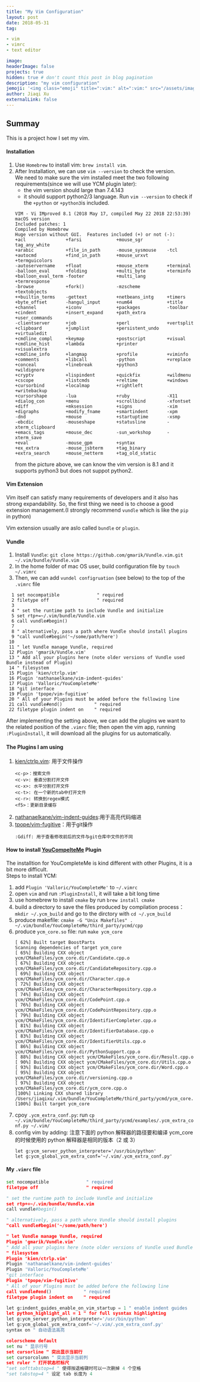 ```yaml
---
title: "My Vim Configuration"
layout: post
date: 2018-05-31
tag:

- vim
- vimrc
- text editor

image:
headerImage: false
projects: true
hidden: true # don't count this post in blog pagination
description: "my vim configuration"
jemoji: '<img class="emoji" title=":vim:" alt=":vim:" src="/assets/images/language_icon/vim.png" height="20" width="20" align="absmiddle">'
author: Jiaqi Xu
externalLink: false
---
```

##  Summay
This is a project how I set my vim.

#### Installation
1. Use `Homebrew` to install vim: `brew install vim`.
2. After Installation, we can use `vim --version` to check the version.<br>
   We need to make sure the vim installed meet the two following requirements(since we will use YCM plugin later):
   * the vim version should large than 7.4.143
   * it should support python2/3 language. Run `vim --version` to check if the `+python` or `+python3`is included.
    ```text
    VIM - Vi IMproved 8.1 (2018 May 17, compiled May 22 2018 22:53:39)
    macOS version
    Included patches: 1
    Compiled by Homebrew
    Huge version without GUI.  Features included (+) or not (-):
    +acl               +farsi             +mouse_sgr         -tag_any_white
    +arabic            +file_in_path      -mouse_sysmouse    -tcl
    +autocmd           +find_in_path      +mouse_urxvt       +termguicolors
    -autoservername    +float             +mouse_xterm       +terminal
    -balloon_eval      +folding           +multi_byte        +terminfo
    +balloon_eval_term -footer            +multi_lang        +termresponse
    -browse            +fork()            -mzscheme          +textobjects
    ++builtin_terms    -gettext           +netbeans_intg     +timers
    +byte_offset       -hangul_input      +num64             +title
    +channel           +iconv             +packages          -toolbar
    +cindent           +insert_expand     +path_extra        +user_commands
    -clientserver      +job               +perl              +vertsplit
    +clipboard         +jumplist          +persistent_undo   +virtualedit
    +cmdline_compl     +keymap            +postscript        +visual
    +cmdline_hist      +lambda            +printer           +visualextra
    +cmdline_info      +langmap           +profile           +viminfo
    +comments          +libcall           -python            +vreplace
    +conceal           +linebreak         +python3           +wildignore
    +cryptv            +lispindent        +quickfix          +wildmenu
    +cscope            +listcmds          +reltime           +windows
    +cursorbind        +localmap          +rightleft         +writebackup
    +cursorshape       -lua               +ruby              -X11
    +dialog_con        +menu              +scrollbind        -xfontset
    +diff              +mksession         +signs             -xim
    +digraphs          +modify_fname      +smartindent       -xpm
    -dnd               +mouse             +startuptime       -xsmp
    -ebcdic            -mouseshape        +statusline        -xterm_clipboard
    +emacs_tags        +mouse_dec         -sun_workshop      -xterm_save
    +eval              -mouse_gpm         +syntax
    +ex_extra          -mouse_jsbterm     +tag_binary
    +extra_search      +mouse_netterm     +tag_old_static
   ```
   from the picture above, we can know the vim version is 8.1 and it supports python3 but does not suppot python2.


#### Vim Extension
Vim itself can satisfy many requirements of developers and it also has strong expandability. So, the first thing we need is to choose a good extension management.(I strongly recommend `vundle` which is like the `pip` in python)

Vim extension usually are aslo called `bundle` or `plugin`.


#### Vundle
1. Install `Vundle`: `git clone https://github.com/gmarik/Vundle.vim.git ~/.vim/bundle/Vundle.vim`
2. In the home folder of mac OS user, build configuration file by `touch ~/.vimrc`
3. Then, we can add `vundel configruation` (see below) to the top of the `.vimrc` file
```text
  1 set nocompatible              " required
  2 filetype off                  " required
  3
  4 " set the runtime path to include Vundle and initialize
  5 set rtp+=~/.vim/bundle/Vundle.vim
  6 call vundle#begin()
  7
  8 " alternatively, pass a path where Vundle should install plugins
  9 "call vundle#begin('~/some/path/here')
 10
 11 " let Vundle manage Vundle, required
 12 Plugin 'gmarik/Vundle.vim'
 13 " Add all your plugins here (note older versions of Vundle used Bundle instead of Plugin)
 14 " filesystem
 15 Plugin 'kien/ctrlp.vim'
 16 Plugin 'nathanaelkane/vim-indent-guides'
 17 Plugin 'Valloric/YouCompleteMe'
 18 "git interface
 19 Plugin 'tpope/vim-fugitive'
 20 " All of your Plugins must be added before the following line
 21 call vundle#end()            " required
 22 filetype plugin indent on    " required
 ```
 After implementing the setting above, we can add the plugins we want to the related position of the `.vimrc` file; then open the vim app, running `:PluginInstall`, it will download all the plugins for us automatically.


#### The Plugins I am using
1. [kien/ctrlp.vim](https://github.com/kien/ctrlp.vim): 用于文件操作
   ```text
   <c-p>：搜索文件
   <c-v>: 垂直分割打开文件
   <c-x>: 水平分割打开文件
   <c-t>: 在一个新的tab中打开文件
   <c-r>: 转换到regex模式
   <f5>：更新目录缓存
   ```
2. [nathanaelkane/vim-indent-guides](https://github.com/nathanaelkane/vim-indent-guides):用于高亮代码缩进
3. [tpope/vim-fugitive](https://github.com/tpope/vim-fugitive)：用于git操作
   ```text
   :Gdiff: 用于查看修改前后的文件与git仓库中文件的不同
   ```

#### How to install [YouCompelteMe](https://github.com/Valloric/YouCompleteMe) Plugin
The installtion for YouCompleteMe is kind different with other Plugins, it is a bit more difficult.<br>
Steps to install YCM:
1. add `Plugin 'Valloric/YouCompleteMe'` to `~/.vimrc`
2. open `vim` and run `:PluginInstall`, it will take a bit long time
3. use homebrew to install `cmake` by run `brew install cmake`
4. build a directory to save the files produced by compilation process： `mkdir ~/.ycm_build`  and go to the dirctory with `cd ~/.ycm_build`
5. produce makefile: `cmake -G "Unix Makefiles" . ~/.vim/bundle/YouCompleteMe/third_party/ycmd/cpp`
6. produce `ycm_core.so` file: run `make ycm_core`
    ```text
    [ 62%] Built target BoostParts
    Scanning dependencies of target ycm_core
    [ 65%] Building CXX object ycm/CMakeFiles/ycm_core.dir/Candidate.cpp.o
    [ 67%] Building CXX object ycm/CMakeFiles/ycm_core.dir/CandidateRepository.cpp.o
    [ 69%] Building CXX object ycm/CMakeFiles/ycm_core.dir/Character.cpp.o
    [ 72%] Building CXX object ycm/CMakeFiles/ycm_core.dir/CharacterRepository.cpp.o
    [ 74%] Building CXX object ycm/CMakeFiles/ycm_core.dir/CodePoint.cpp.o
    [ 76%] Building CXX object ycm/CMakeFiles/ycm_core.dir/CodePointRepository.cpp.o
    [ 79%] Building CXX object ycm/CMakeFiles/ycm_core.dir/IdentifierCompleter.cpp.o
    [ 81%] Building CXX object ycm/CMakeFiles/ycm_core.dir/IdentifierDatabase.cpp.o
    [ 83%] Building CXX object ycm/CMakeFiles/ycm_core.dir/IdentifierUtils.cpp.o
    [ 86%] Building CXX object ycm/CMakeFiles/ycm_core.dir/PythonSupport.cpp.o
    [ 88%] Building CXX object ycm/CMakeFiles/ycm_core.dir/Result.cpp.o
    [ 90%] Building CXX object ycm/CMakeFiles/ycm_core.dir/Utils.cpp.o
    [ 93%] Building CXX object ycm/CMakeFiles/ycm_core.dir/Word.cpp.o
    [ 95%] Building CXX object ycm/CMakeFiles/ycm_core.dir/versioning.cpp.o
    [ 97%] Building CXX object ycm/CMakeFiles/ycm_core.dir/ycm_core.cpp.o
    [100%] Linking CXX shared library /Users/jiaqixu/.vim/bundle/YouCompleteMe/third_party/ycmd/ycm_core.so
    [100%] Built target ycm_core
    ```
7. cpoy `.ycm_extra_conf.py`: run `cp ~/.vim/bundle/YouCompleteMe/third_party/ycmd/examples/.ycm_extra_conf.py ~/.vim/`
8. config vim by adding: 注意下面的 python 解释器的路径要和编译 ycm_core 的时候使用的 python 解释器是相同的版本（2 或 3）
    ```text
    let g:ycm_server_python_interpreter='/usr/bin/python'
    let g:ycm_global_ycm_extra_conf='~/.vim/.ycm_extra_conf.py'
    ```


#### My `.vimrc` file
```python
set nocompatible              " required
filetype off                  " required

" set the runtime path to include Vundle and initialize
set rtp+=~/.vim/bundle/Vundle.vim
call vundle#begin()

" alternatively, pass a path where Vundle should install plugins
"call vundle#begin('~/some/path/here')

" let Vundle manage Vundle, required
Plugin 'gmarik/Vundle.vim'
" Add all your plugins here (note older versions of Vundle used Bundle instead of Plugin)
" filesystem
Plugin 'kien/ctrlp.vim'
Plugin 'nathanaelkane/vim-indent-guides'
Plugin 'Valloric/YouCompleteMe'
"git interface
Plugin 'tpope/vim-fugitive'
" All of your Plugins must be added before the following line
call vundle#end()            " required
filetype plugin indent on    " required

let g:indent_guides_enable_on_vim_startup = 1 " enable indent guides
let python_highlight_all = 1 " for full sysntax highlighting
let g:ycm_server_python_interpreter='/usr/bin/python'
let g:ycm_global_ycm_extra_conf='~/.vim/.ycm_extra_conf.py'
syntax on " 自动语法高亮

colorscheme default
set nu " 显示行号
set cursorline " 突出显示当前行
set cursorcolumn " 突出显示当前列
set ruler " 打开状态栏标尺
"set softtabstop=4 " 使得按退格键时可以一次删掉 4 个空格
"set tabstop=4 " 设定 tab 长度为 4
```
